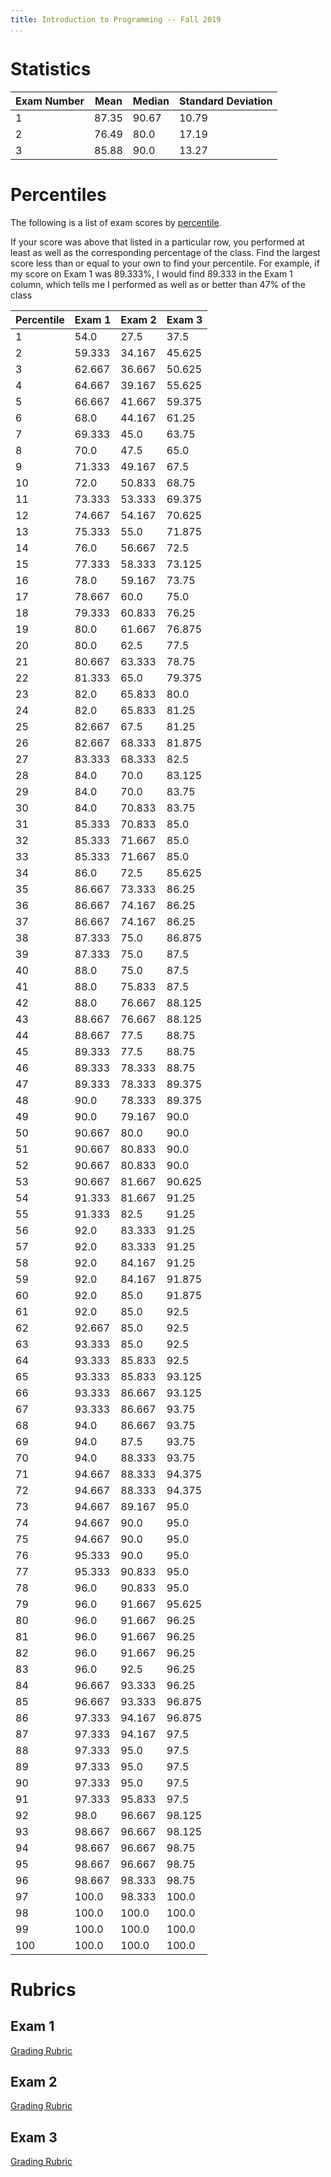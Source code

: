 ```yaml
---
title: Introduction to Programming -- Fall 2019
...
```


# Statistics

| Exam Number | Mean | Median | Standard Deviation|
|-------------|------|--------|-------------------|
| 1 | 87.35 | 90.67 | 10.79 |
| 2 | 76.49 | 80.0 | 17.19 |
| 3 | 85.88 | 90.0 | 13.27 |

# Percentiles

The following is a list of exam scores by [percentile](https://en.wikipedia.org/wiki/Percentile). 

If your score was above that listed in a particular row, you performed at least as well as the corresponding percentage of the class. Find the largest score less than or equal to your own to find your percentile.
For example, if my score on Exam 1 was 89.333%, I would find 89.333  in the Exam 1 column, which tells me I performed as well as or better than 47% of the class

| Percentile | Exam 1 | Exam 2 | Exam 3 |
|------------|--------|--------|--------|
| 1 | 54.0 | 27.5 | 37.5 |
| 2 | 59.333 | 34.167 | 45.625 |
| 3 | 62.667 | 36.667 | 50.625 |
| 4 | 64.667 | 39.167 | 55.625 |
| 5 | 66.667 | 41.667 | 59.375 |
| 6 | 68.0 | 44.167 | 61.25 |
| 7 | 69.333 | 45.0 | 63.75 |
| 8 | 70.0 | 47.5 | 65.0 |
| 9 | 71.333 | 49.167 | 67.5 |
| 10 | 72.0 | 50.833 | 68.75 |
| 11 | 73.333 | 53.333 | 69.375 |
| 12 | 74.667 | 54.167 | 70.625 |
| 13 | 75.333 | 55.0 | 71.875 |
| 14 | 76.0 | 56.667 | 72.5 |
| 15 | 77.333 | 58.333 | 73.125 |
| 16 | 78.0 | 59.167 | 73.75 |
| 17 | 78.667 | 60.0 | 75.0 |
| 18 | 79.333 | 60.833 | 76.25 |
| 19 | 80.0 | 61.667 | 76.875 |
| 20 | 80.0 | 62.5 | 77.5 |
| 21 | 80.667 | 63.333 | 78.75 |
| 22 | 81.333 | 65.0 | 79.375 |
| 23 | 82.0 | 65.833 | 80.0 |
| 24 | 82.0 | 65.833 | 81.25 |
| 25 | 82.667 | 67.5 | 81.25 |
| 26 | 82.667 | 68.333 | 81.875 |
| 27 | 83.333 | 68.333 | 82.5 |
| 28 | 84.0 | 70.0 | 83.125 |
| 29 | 84.0 | 70.0 | 83.75 |
| 30 | 84.0 | 70.833 | 83.75 |
| 31 | 85.333 | 70.833 | 85.0 |
| 32 | 85.333 | 71.667 | 85.0 |
| 33 | 85.333 | 71.667 | 85.0 |
| 34 | 86.0 | 72.5 | 85.625 |
| 35 | 86.667 | 73.333 | 86.25 |
| 36 | 86.667 | 74.167 | 86.25 |
| 37 | 86.667 | 74.167 | 86.25 |
| 38 | 87.333 | 75.0 | 86.875 |
| 39 | 87.333 | 75.0 | 87.5 |
| 40 | 88.0 | 75.0 | 87.5 |
| 41 | 88.0 | 75.833 | 87.5 |
| 42 | 88.0 | 76.667 | 88.125 |
| 43 | 88.667 | 76.667 | 88.125 |
| 44 | 88.667 | 77.5 | 88.75 |
| 45 | 89.333 | 77.5 | 88.75 |
| 46 | 89.333 | 78.333 | 88.75 |
| 47 | 89.333 | 78.333 | 89.375 |
| 48 | 90.0 | 78.333 | 89.375 |
| 49 | 90.0 | 79.167 | 90.0 |
| 50 | 90.667 | 80.0 | 90.0 |
| 51 | 90.667 | 80.833 | 90.0 |
| 52 | 90.667 | 80.833 | 90.0 |
| 53 | 90.667 | 81.667 | 90.625 |
| 54 | 91.333 | 81.667 | 91.25 |
| 55 | 91.333 | 82.5 | 91.25 |
| 56 | 92.0 | 83.333 | 91.25 |
| 57 | 92.0 | 83.333 | 91.25 |
| 58 | 92.0 | 84.167 | 91.25 |
| 59 | 92.0 | 84.167 | 91.875 |
| 60 | 92.0 | 85.0 | 91.875 |
| 61 | 92.0 | 85.0 | 92.5 |
| 62 | 92.667 | 85.0 | 92.5 |
| 63 | 93.333 | 85.0 | 92.5 |
| 64 | 93.333 | 85.833 | 92.5 |
| 65 | 93.333 | 85.833 | 93.125 |
| 66 | 93.333 | 86.667 | 93.125 |
| 67 | 93.333 | 86.667 | 93.75 |
| 68 | 94.0 | 86.667 | 93.75 |
| 69 | 94.0 | 87.5 | 93.75 |
| 70 | 94.0 | 88.333 | 93.75 |
| 71 | 94.667 | 88.333 | 94.375 |
| 72 | 94.667 | 88.333 | 94.375 |
| 73 | 94.667 | 89.167 | 95.0 |
| 74 | 94.667 | 90.0 | 95.0 |
| 75 | 94.667 | 90.0 | 95.0 |
| 76 | 95.333 | 90.0 | 95.0 |
| 77 | 95.333 | 90.833 | 95.0 |
| 78 | 96.0 | 90.833 | 95.0 |
| 79 | 96.0 | 91.667 | 95.625 |
| 80 | 96.0 | 91.667 | 96.25 |
| 81 | 96.0 | 91.667 | 96.25 |
| 82 | 96.0 | 91.667 | 96.25 |
| 83 | 96.0 | 92.5 | 96.25 |
| 84 | 96.667 | 93.333 | 96.25 |
| 85 | 96.667 | 93.333 | 96.875 |
| 86 | 97.333 | 94.167 | 96.875 |
| 87 | 97.333 | 94.167 | 97.5 |
| 88 | 97.333 | 95.0 | 97.5 |
| 89 | 97.333 | 95.0 | 97.5 |
| 90 | 97.333 | 95.0 | 97.5 |
| 91 | 97.333 | 95.833 | 97.5 |
| 92 | 98.0 | 96.667 | 98.125 |
| 93 | 98.667 | 96.667 | 98.125 |
| 94 | 98.667 | 96.667 | 98.75 |
| 95 | 98.667 | 96.667 | 98.75 |
| 96 | 98.667 | 98.333 | 98.75 |
| 97 | 100.0 | 98.333 | 100.0 |
| 98 | 100.0 | 100.0 | 100.0 |
| 99 | 100.0 | 100.0 | 100.0 |
| 100 | 100.0 | 100.0 | 100.0 |



# Rubrics 

## Exam 1

[Grading Rubric](files/f2019e1key.pdf)


## Exam 2

[Grading Rubric](files/f2019e2key.pdf)


## Exam 3

[Grading Rubric](files/f2019e3key.pdf)


